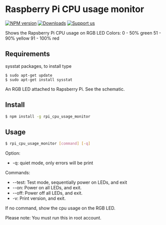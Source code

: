 # Raspberry Pi CPU usage monitor

[![NPM version](https://img.shields.io/npm/v/rpi_cpu_usage_monitor.svg)](http://npmjs.com/package/rpi_cpu_usage_monitor) [![Downloads](http://img.shields.io/npm/dm/rpi_cpu_usage_monitor.svg)](http://npmjs.com/package/rpi_cpu_usage_monitor) [![Support us](http://img.shields.io/gittip/gyengus.svg)](https://www.gittip.com/gyengus/)

Shows the Rapsberry Pi CPU usage on RGB LED
Colors:
	0 - 50% green
	51 - 90% yellow
	91 - 100% red
			
## Requirements
sysstat packages, to install type
```bach
$ sudo apt-get update
$ sudo apt-get install sysstat
```
An RGB LED attached to Rapsberry Pi. See the schematic.

## Install
```bash
$ npm install -g rpi_cpu_usage_monitor
```

## Usage
```bash
$ rpi_cpu_usage_monitor [command] [-q]
```
Option:
<ul>
<li>-q: quiet mode, only errors will be print</li>
</ul>
Commands:
<ul>
<li>--test: Test mode, sequentially power on LEDs, and exit</li>
<li>--on: Power on all LEDs, and exit.</li>
<li>--off: Power off all LEDs, and exit.</li>
<li>-v: Print version, and exit.</li>
</ul>
If no command, show the cpu usage on the RGB LED.

Please note: You must run this in root account.

